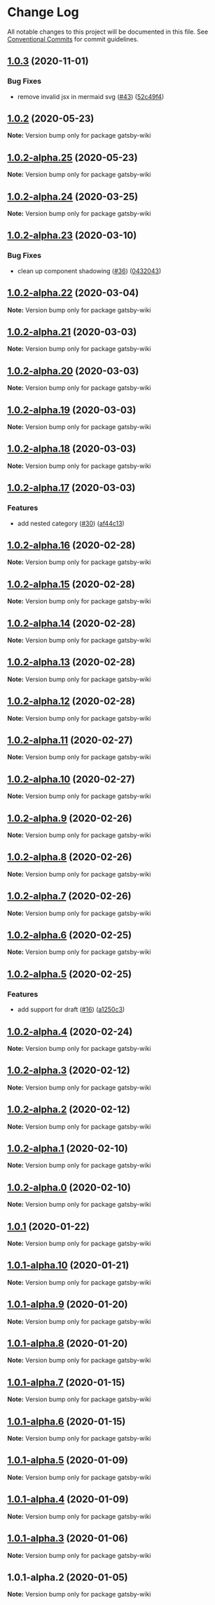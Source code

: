 # Change Log

All notable changes to this project will be documented in this file.
See [Conventional Commits](https://conventionalcommits.org) for commit guidelines.

## [1.0.3](https://github.com/prosejs/prose/compare/gatsby-wiki@1.0.2...gatsby-wiki@1.0.3) (2020-11-01)


### Bug Fixes

* remove invalid jsx in mermaid svg ([#43](https://github.com/prosejs/prose/issues/43)) ([52c49f4](https://github.com/prosejs/prose/commit/52c49f4dd10f25cdcadd1be34b4ce044942f259d))





## [1.0.2](https://github.com/prosejs/prose/compare/gatsby-wiki@1.0.2-alpha.25...gatsby-wiki@1.0.2) (2020-05-23)

**Note:** Version bump only for package gatsby-wiki





## [1.0.2-alpha.25](https://github.com/prosejs/prose/compare/gatsby-wiki@1.0.2-alpha.24...gatsby-wiki@1.0.2-alpha.25) (2020-05-23)

**Note:** Version bump only for package gatsby-wiki





## [1.0.2-alpha.24](https://github.com/prosejs/prose/compare/gatsby-wiki@1.0.2-alpha.23...gatsby-wiki@1.0.2-alpha.24) (2020-03-25)

**Note:** Version bump only for package gatsby-wiki





## [1.0.2-alpha.23](https://github.com/prosejs/prose/compare/gatsby-wiki@1.0.2-alpha.22...gatsby-wiki@1.0.2-alpha.23) (2020-03-10)


### Bug Fixes

* clean up component shadowing ([#36](https://github.com/prosejs/prose/issues/36)) ([0432043](https://github.com/prosejs/prose/commit/0432043e52e77a5a8c6987a703ec0a159a34a07b))





## [1.0.2-alpha.22](https://github.com/prosejs/prose/compare/gatsby-wiki@1.0.2-alpha.21...gatsby-wiki@1.0.2-alpha.22) (2020-03-04)

**Note:** Version bump only for package gatsby-wiki





## [1.0.2-alpha.21](https://github.com/prosejs/prose/compare/gatsby-wiki@1.0.2-alpha.20...gatsby-wiki@1.0.2-alpha.21) (2020-03-03)

**Note:** Version bump only for package gatsby-wiki





## [1.0.2-alpha.20](https://github.com/prosejs/prose/compare/gatsby-wiki@1.0.2-alpha.19...gatsby-wiki@1.0.2-alpha.20) (2020-03-03)

**Note:** Version bump only for package gatsby-wiki





## [1.0.2-alpha.19](https://github.com/prosejs/prose/compare/gatsby-wiki@1.0.2-alpha.18...gatsby-wiki@1.0.2-alpha.19) (2020-03-03)

**Note:** Version bump only for package gatsby-wiki





## [1.0.2-alpha.18](https://github.com/prosejs/prose/compare/gatsby-wiki@1.0.2-alpha.17...gatsby-wiki@1.0.2-alpha.18) (2020-03-03)

**Note:** Version bump only for package gatsby-wiki





## [1.0.2-alpha.17](https://github.com/prosejs/prose/compare/gatsby-wiki@1.0.2-alpha.16...gatsby-wiki@1.0.2-alpha.17) (2020-03-03)


### Features

* add nested category ([#30](https://github.com/prosejs/prose/issues/30)) ([af44c13](https://github.com/prosejs/prose/commit/af44c1379f26f191eeacc210578cb7a59effc1d0))





## [1.0.2-alpha.16](https://github.com/prosejs/prose/compare/gatsby-wiki@1.0.2-alpha.15...gatsby-wiki@1.0.2-alpha.16) (2020-02-28)

**Note:** Version bump only for package gatsby-wiki





## [1.0.2-alpha.15](https://github.com/prosejs/prose/compare/gatsby-wiki@1.0.2-alpha.14...gatsby-wiki@1.0.2-alpha.15) (2020-02-28)

**Note:** Version bump only for package gatsby-wiki





## [1.0.2-alpha.14](https://github.com/prosejs/prose/compare/gatsby-wiki@1.0.2-alpha.13...gatsby-wiki@1.0.2-alpha.14) (2020-02-28)

**Note:** Version bump only for package gatsby-wiki





## [1.0.2-alpha.13](https://github.com/prosejs/prose/compare/gatsby-wiki@1.0.2-alpha.12...gatsby-wiki@1.0.2-alpha.13) (2020-02-28)

**Note:** Version bump only for package gatsby-wiki





## [1.0.2-alpha.12](https://github.com/prosejs/prose/compare/gatsby-wiki@1.0.2-alpha.11...gatsby-wiki@1.0.2-alpha.12) (2020-02-28)

**Note:** Version bump only for package gatsby-wiki





## [1.0.2-alpha.11](https://github.com/prosejs/prose/compare/gatsby-wiki@1.0.2-alpha.10...gatsby-wiki@1.0.2-alpha.11) (2020-02-27)

**Note:** Version bump only for package gatsby-wiki





## [1.0.2-alpha.10](https://github.com/prosejs/prose/compare/gatsby-wiki@1.0.2-alpha.9...gatsby-wiki@1.0.2-alpha.10) (2020-02-27)

**Note:** Version bump only for package gatsby-wiki





## [1.0.2-alpha.9](https://github.com/prosejs/prose/compare/gatsby-wiki@1.0.2-alpha.8...gatsby-wiki@1.0.2-alpha.9) (2020-02-26)

**Note:** Version bump only for package gatsby-wiki





## [1.0.2-alpha.8](https://github.com/prosejs/prose/compare/gatsby-wiki@1.0.2-alpha.7...gatsby-wiki@1.0.2-alpha.8) (2020-02-26)

**Note:** Version bump only for package gatsby-wiki





## [1.0.2-alpha.7](https://github.com/prosejs/prose/compare/gatsby-wiki@1.0.2-alpha.6...gatsby-wiki@1.0.2-alpha.7) (2020-02-26)

**Note:** Version bump only for package gatsby-wiki





## [1.0.2-alpha.6](https://github.com/prosejs/prose/compare/gatsby-wiki@1.0.2-alpha.5...gatsby-wiki@1.0.2-alpha.6) (2020-02-25)

**Note:** Version bump only for package gatsby-wiki





## [1.0.2-alpha.5](https://github.com/prosejs/prose/compare/gatsby-wiki@1.0.2-alpha.4...gatsby-wiki@1.0.2-alpha.5) (2020-02-25)


### Features

* add support for draft ([#16](https://github.com/prosejs/prose/issues/16)) ([a1250c3](https://github.com/prosejs/prose/commit/a1250c3b504c8e30993089b9e46055fa6ac3ea25))





## [1.0.2-alpha.4](https://github.com/prosejs/prose/compare/gatsby-wiki@1.0.2-alpha.3...gatsby-wiki@1.0.2-alpha.4) (2020-02-24)

**Note:** Version bump only for package gatsby-wiki





## [1.0.2-alpha.3](https://github.com/prosejs/prose/compare/gatsby-wiki@1.0.2-alpha.2...gatsby-wiki@1.0.2-alpha.3) (2020-02-12)

**Note:** Version bump only for package gatsby-wiki





## [1.0.2-alpha.2](https://github.com/prosejs/prose/compare/gatsby-wiki@1.0.2-alpha.1...gatsby-wiki@1.0.2-alpha.2) (2020-02-12)

**Note:** Version bump only for package gatsby-wiki





## [1.0.2-alpha.1](https://github.com/prosejs/prose/compare/gatsby-wiki@1.0.2-alpha.0...gatsby-wiki@1.0.2-alpha.1) (2020-02-10)

**Note:** Version bump only for package gatsby-wiki





## [1.0.2-alpha.0](https://github.com/prosejs/prose/compare/gatsby-wiki@1.0.1...gatsby-wiki@1.0.2-alpha.0) (2020-02-10)

**Note:** Version bump only for package gatsby-wiki





## [1.0.1](https://github.com/prosejs/prose/compare/gatsby-wiki@1.0.1-alpha.10...gatsby-wiki@1.0.1) (2020-01-22)

**Note:** Version bump only for package gatsby-wiki





## [1.0.1-alpha.10](https://github.com/prosejs/prose/compare/gatsby-wiki@1.0.1-alpha.9...gatsby-wiki@1.0.1-alpha.10) (2020-01-21)

**Note:** Version bump only for package gatsby-wiki





## [1.0.1-alpha.9](https://github.com/prosejs/prose/compare/gatsby-wiki@1.0.1-alpha.8...gatsby-wiki@1.0.1-alpha.9) (2020-01-20)

**Note:** Version bump only for package gatsby-wiki





## [1.0.1-alpha.8](https://github.com/prosejs/prose/compare/gatsby-wiki@1.0.1-alpha.7...gatsby-wiki@1.0.1-alpha.8) (2020-01-20)

**Note:** Version bump only for package gatsby-wiki





## [1.0.1-alpha.7](https://github.com/prosejs/prose/compare/gatsby-wiki@1.0.1-alpha.6...gatsby-wiki@1.0.1-alpha.7) (2020-01-15)

**Note:** Version bump only for package gatsby-wiki





## [1.0.1-alpha.6](https://github.com/prosejs/prose/compare/gatsby-wiki@1.0.1-alpha.5...gatsby-wiki@1.0.1-alpha.6) (2020-01-15)

**Note:** Version bump only for package gatsby-wiki





## [1.0.1-alpha.5](https://github.com/prosejs/prose/compare/gatsby-wiki@1.0.1-alpha.4...gatsby-wiki@1.0.1-alpha.5) (2020-01-09)

**Note:** Version bump only for package gatsby-wiki





## [1.0.1-alpha.4](https://github.com/prosejs/prose/compare/gatsby-wiki@1.0.1-alpha.3...gatsby-wiki@1.0.1-alpha.4) (2020-01-09)

**Note:** Version bump only for package gatsby-wiki





## [1.0.1-alpha.3](https://github.com/prosejs/prose/compare/gatsby-wiki@1.0.1-alpha.2...gatsby-wiki@1.0.1-alpha.3) (2020-01-06)

**Note:** Version bump only for package gatsby-wiki





## 1.0.1-alpha.2 (2020-01-05)

**Note:** Version bump only for package gatsby-wiki
